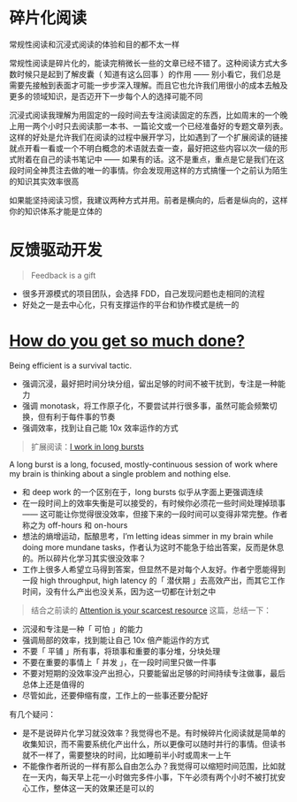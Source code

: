 # 碎片化阅读

常规性阅读和沉浸式阅读的体验和目的都不太一样

常规性阅读是碎片化的，能读完稍微长一些的文章已经不错了。这种阅读方式大多数时候只是起到了解皮囊（ 知道有这么回事 ）的作用 —— 别小看它，我们总是需要先接触到表面才可能一步步深入理解。而且它也允许我们用很小的成本去触及更多的领域知识，是否迈开下一步每个人的选择可能不同

沉浸式阅读我理解为用固定的一段时间去专注阅读固定的东西，比如周末的一个晚上用一两个小时只去阅读那一本书、一篇论文或一个已经准备好的专题文章列表。这样的好处是允许我们在阅读的过程中展开学习，比如遇到了一个扩展阅读的链接就点开看一看或一个不明白概念的术语就去查一查，最好把这些内容以次一级的形式附着在自己的读书笔记中 —— 如果有的话。这不是重点，重点是它是我们在这段时间全神贯注去做的唯一的事情。你会发现用这样的方式搞懂一个之前认为陌生的知识其实效率很高

如果能坚持阅读习惯，我建议两种方式并用。前者是横向的，后者是纵向的，这样你的知识体系才能是立体的

# 反馈驱动开发

> Feedback is a gift

- 很多开源模式的项目团队，会选择 FDD，自己发现问题也走相同的流程
- 好处之一是去中心化，只有支撑运作的平台和协作模式是统一的

# [How do you get so much done?](https://linus.coffee/note/schedule)

Being efficient is a survival tactic.

- 强调沉浸，最好把时间分块分组，留出足够的时间不被干扰到，专注是一种能力
- 强调 monotask，将工作原子化，不要尝试并行很多事，虽然可能会频繁切换，但有利于每件事的节奏
- 强调效率，找到让自己能 10x 效率运作的方式

> 扩展阅读：[I work in long bursts](https://linus.coffee/note/work-burst/)

A long burst is a long, focused, mostly-continuous session of work where my brain is thinking about a single problem and nothing else.

- 和 deep work 的一个区别在于，long bursts 似乎从字面上更强调连续
- 在一段时间上的效率失衡是可以接受的，有时候你必须花一些时间处理掉琐事 —— 这可能让你觉得很没效率，但接下来的一段时间可以变得非常完整。作者称之为 off-hours 和 on-hours
- 想法的熵增运动，酝酿思考，I’m letting ideas simmer in my brain while doing more mundane tasks，作者认为这时不能急于给出答案，反而是休息的。所以碎片化学习其实很没效率？
- 工作上很多人希望立马得到答案，但显然不是对每个人友好。作者宁愿能得到一段 high throughput, high latency 的「 潜伏期 」去高效产出，而其它工作时间，没有什么产出也没关系，因为这一切都在计划之中

> 结合之前读的 [Attention is your scarcest resource](https://www.benkuhn.net/attention/) 这篇，总结一下：

- 沉浸和专注是一种「 可怕 」的能力
- 强调局部的效率，找到能让自己 10x 倍产能运作的方式
- 不要「 平铺 」所有事，将琐事和重要的事分堆，分块处理
- 不要在重要的事情上「 并发 」，在一段时间里只做一件事
- 不要对短期的没效率没产出担心，只要能留出足够的时间持续专注做事，最后总体上还是值得的
- 尽管如此，还要伸缩有度，工作上的一些事还要分配好

有几个疑问：

- 是不是说碎片化学习就没效率？我觉得也不是。有时候碎片化阅读就是简单的收集知识，而不需要系统化产出什么，所以更像可以随时并行的事情。但读书就不一样了，需要整块的时间，比如睡前半小时或周末一上午
- 不能像作者所说的一样有那么自由怎么办？我觉得可以缩短时间范围，比如就在一天内，每天早上花一小时做完多件小事，下午必须有两个小时不被打扰安心工作，整体这一天的效果还是可以的
